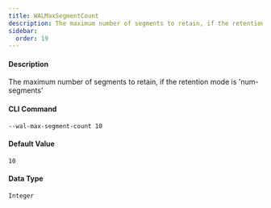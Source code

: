 ```yaml
---
title: WALMaxSegmentCount
description: The maximum number of segments to retain, if the retention mode is 'num-segments'
sidebar:
  order: 19
---
```


<!-- This file is automatically generated. Any modifications made directly to this file
  may be overwritten. For more details on how this file is generated and how to use
  the related commands, refer to the documentation available in the `internal/cmd/cmd_*.go` files.
-->

#### Description

The maximum number of segments to retain, if the retention mode is 'num-segments'

#### CLI Command

```
--wal-max-segment-count 10
```


#### Default Value
```
10
```




#### Data Type
```
Integer
```
